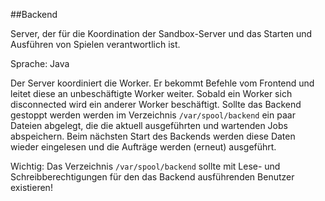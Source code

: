 ##Backend

Server, der für die Koordination der Sandbox-Server und das Starten und Ausführen von Spielen verantwortlich ist.

Sprache: Java

Der Server koordiniert die Worker. Er bekommt Befehle vom Frontend und leitet diese an unbeschäftigte Worker weiter. Sobald ein Worker sich
disconnected wird ein anderer Worker beschäftigt. Sollte das Backend gestoppt werden werden im Verzeichnis `/var/spool/backend` ein paar Dateien
abgelegt, die die aktuell ausgeführten und wartenden Jobs abspeichern. Beim nächsten Start des Backends werden diese Daten wieder eingelesen und
die Aufträge werden (erneut) ausgeführt.

Wichtig: Das Verzeichnis `/var/spool/backend` sollte mit Lese- und Schreibberechtigungen für den das Backend ausführenden Benutzer existieren!
